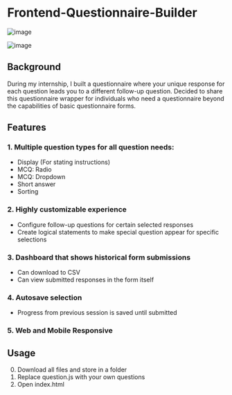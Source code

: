 # Frontend-Questionnaire-Builder
![image](https://github.com/user-attachments/assets/3d7d59fc-aa35-4048-b657-38a0fe5514a4)

![image](https://github.com/user-attachments/assets/7e547853-432d-450f-8d96-dd2cf7036188)


## Background
During my internship, I built a questionnaire where your unique response for each question leads you to a different follow-up question. Decided to share this questionnaire wrapper for individuals who need a questionnaire beyond the capabilities of basic questionnaire forms.

## Features
### 1. Multiple question types for all question needs:
  - Display (For stating instructions)
  - MCQ: Radio
  - MCQ: Dropdown
  - Short answer
  - Sorting


### 2. Highly customizable experience
  - Configure follow-up questions for certain selected responses
  - Create logical statements to make special question appear for specific selections


### 3. Dashboard that shows historical form submissions
  - Can download to CSV
  - Can view submitted responses in the form itself

  
### 4. Autosave selection
  - Progress from previous session is saved until submitted

  
### 5. Web and Mobile Responsive

## Usage
0. Download all files and store in a folder
1. Replace question.js with your own questions
2. Open index.html
